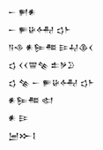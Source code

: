 <div class='block'>
<div class='line'>𒀸 𒂍𒀭</div>
<div class='line'>𒀸 𒊓𒄩𒅈 𒌓𒈨</div>
<div class='line'>𒀀𒈾 𒀭𒌉𒍣 𒄿𒄷𒆠𒌋</div>
<div class='line'>𒌓 𒌋𒌋𒐌𒆚 𒉺𒃻𒊒</div>
<div class='line'>𒌓 𒆚 𒀸 𒊓𒄩𒅈 𒌓𒈨</div>
<div class='line'>𒀭𒌉𒍣 𒊕</div>
<div class='line'>𒀭 𒄿</div>
<div class='line'>𒅁𒁍𒋙</div>
</div>